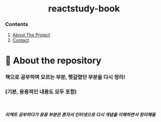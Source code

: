 <div align=center>
<h1>reactstudy-book</h1>
</div>

### Contents

  <ol>
    <li><a href="#-about-the-repository">About The Project</a></li>
    <li><a href="#-contact">Contact</a></li>
  </ol>


# 💨 About the repository


### 책으로 공부하며 모르는 부분, 헷갈렸던 부분을 다시 정리!
### (기본, 응용적인 내용도 모두 포함)

<br>

##### 리액트 공부하다가 응용 부분은 혼자서 인터넷으로 다시 개념을 이해하면서 정리해둠
